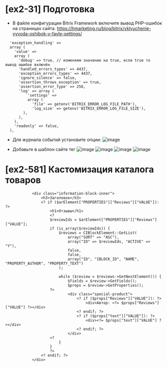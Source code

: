 # [ex2-31] Подготовка
* В файле конфигурации Bitrix Framework включите вывод PHP-ошибок на страницах сайта.
https://hmarketing.ru/blog/bitrix/vklyuchenie-vyvoda-oshibok-v-fayle-settings/ 

```
  'exception_handling' =>
  array (
    'value' =>
    array (
      'debug' => true, // изменяем значение на true, если true то вывод ошибок включён
      'handled_errors_types' => 4437,
      'exception_errors_types' => 4437,
      'ignore_silence' => false,
      'assertion_throws_exception' => true,
      'assertion_error_type' => 256,
      'log' => array (
          'settings' =>
          array (
            'file' => getenv('BITRIX_ERROR_LOG_FILE_PATH'),
            'log_size' => getenv('BITRIX_ERROR_LOG_FILE_SIZE'),
        ),
      ),
    ),
    'readonly' => false,
  ),
```


* Для журнала событий установите опции:
![image](https://github.com/user-attachments/assets/7728a7d4-ca02-49a2-8ee4-963e719a7fb9)

* Добавьте в шаблон сайте тег <meta>
![image](https://github.com/user-attachments/assets/078adcaa-fcf8-46c8-a2a0-f863907c9838)
![image](https://github.com/user-attachments/assets/256bd8ef-cf32-4004-8400-0fa4d902f747)
![image](https://github.com/user-attachments/assets/e43b6da6-1857-4b9b-bac3-b270ae9d2579)
![image](https://github.com/user-attachments/assets/6f14444a-1944-4fd5-90d1-aa2a5fed9831)






# [ex2-581] Кастомизация каталога товаров
```
			<div class="information-block-inner">
				<h3>Заголовок</h3>
				<? if ($arElement["PROPERTIES"]["Reviews"]["VALUE"]): ?>
					<h1>Отзывы</h1>
					<?
					$reviewIds = $arElement["PROPERTIES"]["Reviews"]["VALUE"];
					if (is_array($reviewIds)) {
						$reviews = CIBlockElement::GetList(
							array("SORT" => "ASC"),
							array("ID" => $reviewIds, "ACTIVE" => "Y"),
							false,
							false,
							array("ID", "IBLOCK_ID", "NAME", "PROPERTY_AUTHOR", "PROPERTY_TEXT")
						);

						while ($review = $reviews->GetNextElement()) {
							$fields = $review->GetFields();
							$props = $review->GetProperties();
					?>
							<div class="special-product">
								<? if ($props["Reviews"]["VALUE"]): ?>
									<div>Автор: <?= $props["Reviews"]["VALUE"] ?></div>
								<? endif; ?>
								<? if ($props["text"]["VALUE"]): ?>
									<div><?= $props["text"]["VALUE"] ?></div>
								<? endif; ?>
							</div>
					<?
						}
					}
					?>
				<? endif; ?>
			</div>
```
